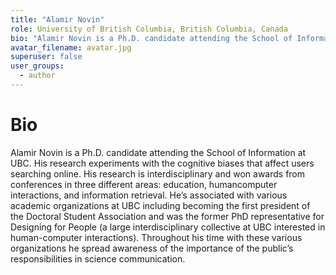 ```yaml
---
title: "Alamir Novin"
role: University of British Columbia, British Columbia, Canada
bio: "Alamir Novin is a Ph.D. candidate attending the School of Information at UBC. His research experiments with the cognitive biases that affect users searching online. His research is interdisciplinary and won awards from conferences in three different areas: education, humancomputer interactions, and information retrieval. He’s associated with various academic organizations at UBC including becoming the first president of the Doctoral Student Association and was the former PhD representative for Designing for People (a large interdisciplinary collective at UBC interested in human-computer interactions). Throughout his time with these various organizations he spread awareness of the importance of the public’s responsibilities in science communication."
avatar_filename: avatar.jpg
superuser: false
user_groups:
  - author
---
```


# Bio
Alamir Novin is a Ph.D. candidate attending the School of Information at UBC. His research experiments with the cognitive biases that affect users searching online. His research is interdisciplinary and won awards from conferences in three different areas: education, humancomputer interactions, and information retrieval. He’s associated with various academic organizations at UBC including becoming the first president of the Doctoral Student Association and was the former PhD representative for Designing for People (a large interdisciplinary collective at UBC interested in human-computer interactions). Throughout his time with these various organizations he spread awareness of the importance of the public’s responsibilities in science communication.